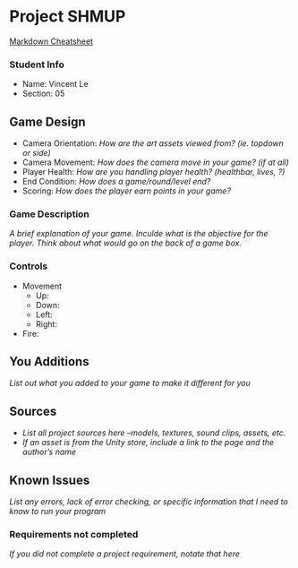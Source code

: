 # Project SHMUP

[Markdown Cheatsheet](https://github.com/adam-p/markdown-here/wiki/Markdown-Here-Cheatsheet)

### Student Info

-   Name: Vincent Le
-   Section: 05

## Game Design

-   Camera Orientation: _How are the art assets viewed from? (ie. topdown or side)_
-   Camera Movement: _How does the camera move in your game? (if at all)_
-   Player Health: _How are you handling player health? (healthbar, lives, ?)_
-   End Condition: _How does a game/round/level end?_
-   Scoring: _How does the player earn points in your game?_

### Game Description

_A brief explanation of your game. Inculde what is the objective for the player. Think about what would go on the back of a game box._

### Controls

-   Movement
    -   Up: 
    -   Down: 
    -   Left: 
    -   Right: 
-   Fire: 

## You Additions

_List out what you added to your game to make it different for you_

## Sources

-   _List all project sources here –models, textures, sound clips, assets, etc._
-   _If an asset is from the Unity store, include a link to the page and the author’s name_

## Known Issues

_List any errors, lack of error checking, or specific information that I need to know to run your program_

### Requirements not completed

_If you did not complete a project requirement, notate that here_

